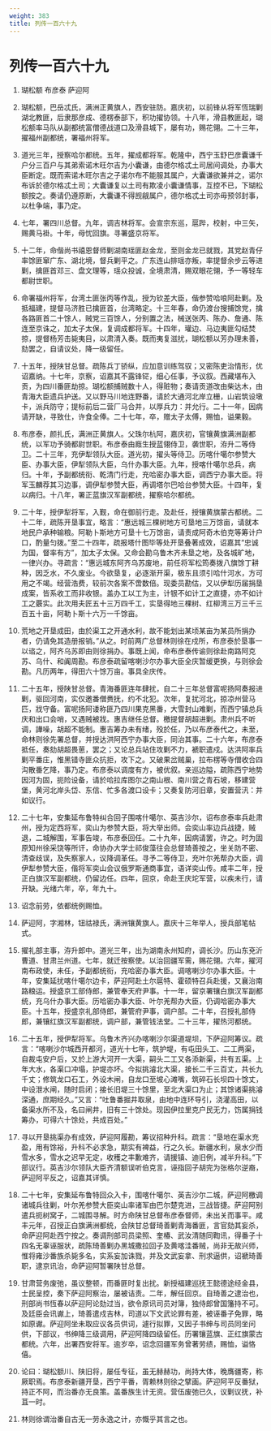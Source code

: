 ```yaml
---
weight: 383
title: 列传一百六十九
---
```


# 列传一百六十九

1. <span id="列传一百六十九-1"></span>
瑚松额 布彦泰 萨迎阿

2. <span id="列传一百六十九-2"></span>
瑚松额，巴岳忒氏，满洲正黄旗人，西安驻防。嘉庆初，以前锋从将军恆瑞剿湖北教匪，后隶那彦成、德楞泰部下，积功擢协领。十八年，滑县教匪起，瑚松额率马队从副都统富僧德战道口及滑县城下，屡有功，赐花翎。二十三年，擢福州副都统，署福州将军。

3. <span id="列传一百六十九-3"></span>
道光三年，授察哈尔都统。五年，擢成都将军。乾隆中，西宁玉舒巴彦囊谦千户分三百户与其弟索诺木旺尔吉为小囊谦，由德尔格忒土司居间调处，办事大臣断定。既而索诺木旺尔吉之子诺尔布不能服其属户，大囊谦欲兼并之，诺尔布诉於德尔格忒土司；大囊谦复以土司有欺凌小囊谦情事，互控不已，下瑚松额按之。奏请仍遵原断，大囊谦不得觊觎属户，德尔格忒土司亦毋预邻封事，以杜争端，事乃定。

4. <span id="列传一百六十九-4"></span>
七年，署四川总督。九年，调吉林将军。会宣宗东巡，扈跸，校射，中三矢，赐黄马褂。十年，母忧回旗。寻署盛京将军。

5. <span id="列传一百六十九-5"></span>
十二年，命偕尚书禧恩督师剿湖南瑶匪赵金龙，至则金龙已就戮，其党赵青仔率馀匪窜广东、湖北境，督兵剿平之。广东连山排瑶亦叛，率提督余步云等进剿，擒匪首邓三、盘文理等，瑶众投诚，全境肃清，赐双眼花翎，予一等轻车都尉世职。

6. <span id="列传一百六十九-6"></span>
命署福州将军，台湾土匪张丙等作乱，授为钦差大臣，偕参赞哈哴阿赴剿。及抵福建，提督马济胜已擒匪首，台湾略定。十三年春，命仍渡台搜捕馀党，擒各路匪首二十馀人，贼党三百馀人，分别置之法，械送张丙、陈办、詹通、陈连至京诛之，加太子太保，复调成都将军。十四年，瓘边、马边夷匪勾结焚掠，提督杨芳击毙夷目，以肃清入奏。既而夷复滋扰，瑚松额以芳办理未善，劾罢之，自请议处，降一级留任。

7. <span id="列传一百六十九-7"></span>
十五年，授陕甘总督。疏陈兵丁骄纵，应加意训练驾驭；又密陈吏治情形，优诏嘉纳。十七年，京察，诏嘉其不露锋铓，细心任事，予议叙。西藏堪布入贡，为四川番匪劫掠。瑚松额捕贼数十人，得赃物；奏请贡道改由柴达木，由青海大臣遗兵护送。又以野马川地连野番，请於大通河北岸立栅，山岩筑设墩卡，派兵防守；提标前后二营厂马合并，以厚兵力：并允行。二十一年，因病请开缺，寻致仕，许食全俸。二十七年，卒，赠太子太傅，赐恤，谥果毅。

8. <span id="列传一百六十九-8"></span>
布彦泰，颜扎氏，满洲正黄旗人。父珠尔杭阿，嘉庆初，官镶黄旗满洲副都统，以军功予骑都尉世职。布彦泰由廕生授蓝翎侍卫，袭世职，洊升二等侍卫。二十三年，充伊犁领队大臣。道光初，擢头等侍卫。历喀什噶尔参赞大臣、办事大臣，伊犁领队大臣，乌什办事大臣。九年，授喀什噶尔总兵，病归。十年，予副都统衔、乾清门行走，充哈密办事大臣，调西宁办事大臣。将军玉麟荐其习边事，调伊犁参赞大臣，再调塔尔巴哈台参赞大臣。十四年，复以病归。十八年，署正蓝旗汉军副都统，擢察哈尔都统。

9. <span id="列传一百六十九-9"></span>
二十年，授伊犁将军，入觐，命在御前行走。及赴任，授镶黄旗蒙古都统。二十二年，疏陈开垦事宜，略言：“惠远城三棵树地方可垦地三万馀亩，请就本地民户承种输粮。阿勒卜斯地方可垦十七万馀亩，请责成阿奇木伯克等筹计户口，酌量匀拨。”至二十四年，疏报塔什图毕等处开垦叠著成效，诏嘉其“忠诚为国，督率有方”，加太子太保。又命会勘乌鲁木齐未垦之地，及各城旷地，一律兴办。寻疏言：“惠远城东阿齐乌苏废地，前任将军松筠奏拨八旗馀丁耕种，因乏水，不久废业。今欲垦复，必逐渐开渠，极东且须引哈什河水，方可用之不竭。经营浩费，较前次各案不啻数倍。现委员勘估，又以伊犁历届捐垦成案，皆系收工而非收银。盖办工以工为主，计银不如计工之直捷，亦不如计工之覈实。此次用夫匠五十三万四千工，实垦得地三棵树、红柳湾三万三千三百五十亩，阿勒卜斯十六万一千馀亩。

10. <span id="列传一百六十九-10"></span>
荒地之开垦成田，由於渠工之开通水利，故不能划出某顷某亩为某员所捐办者，仍请免其造册报销。”从之。时前两广总督林则徐在戍所，布彦泰於垦事一以谘之，阿齐乌苏即由则徐捐办。事既上闻，命布彦泰传谕则徐赴南路阿克苏、乌什、和阗周勘。布彦泰疏留喀喇沙尔办事大臣全庆暂缓更换，与则徐会勘。凡历两年，得田六十馀万亩。事具全庆传。

11. <span id="列传一百六十九-11"></span>
二十五年，授陕甘总督。青海番匪连年肆扰，自二十三年总督富呢扬阿奏报进剿，驱回河南，实仅邀番僧赉抚，约不北犯。次年，复扰河北，掠凉州营马匹，戕守备。富呢扬阿诿称匪乃四川果克黑番，大雪封山难剿，而西宁镇总兵庆和出口会哨，又遇贼被戕。惠吉继任总督。檄提督胡超进剿。肃州兵不听调，譁噪，胡超不能制。惠吉筹办未有绪，殁於任，乃以布彦泰代之，未至，命林则徐先署总督，并授达洪阿西宁办事大臣，同治其事。二十六年，布彦泰抵任，奏劾胡超畏葸，罢之；又论总兵站住攻剿不力，褫职遣戍。达洪阿率兵剿平番庄，惟黑错寺匪众抗拒，攻下之。又破果岔贼巢，拉布楞等寺僧收合四沟散番乞降，事乃定。布彦泰以调度有方，被优叙。亲巡边隘，疏陈西宁地势因河为固，扼险设备，请於哈拉库图尔之南山根、南川营之青石坡，移建营堡，黄河北岸头岱、东信、忙多各渡口设卡；又奏复防河旧章，安置营汛：并如议行。

12. <span id="列传一百六十九-12"></span>
二十七年，安集延布鲁特纠合回子围喀什噶尔、英吉沙尔，诏布彦泰率兵赴肃州，授为定西将军，奕山为参赞大臣，将大举出师。会奕山率边兵战捷，贼退，二城解围，军事告竣，布彦泰回任。二十九年，因病请罢，许之。时为固原知州徐采饶等所讦，命协办大学士祁俊藻往会总督琦善按之，坐关防不密、清查歧误，及失察家人，议降调革任。寻予二等侍卫，充叶尔羌帮办大臣，调伊犁参赞大臣，偕将军奕山会议俄罗斯通商事宜，语详奕山传。咸丰二年，授正白旗汉军副都统，仍留边任。四年，回京，命赴王庆坨军营，以疾未行，请开缺。光绪六年，卒，年九十。

13. <span id="列传一百六十九-13"></span>
诏念前劳，依都统例赐恤。

14. <span id="列传一百六十九-14"></span>
萨迎阿，字湘林，钮祜禄氏，满洲镶黄旗人。嘉庆十三年举人，授兵部笔帖式。

15. <span id="列传一百六十九-15"></span>
擢礼部主事，洊升郎中。道光三年，出为湖南永州知府，调长沙。历山东兗沂曹道、甘肃兰州道。七年，就迁按察使。以治回疆军需，赐花翎。六年，擢河南布政使，未任，予副都统衔，充哈密办事大臣。调喀喇沙尔办事大臣。十年，安集延扰喀什噶尔边卡，萨迎阿赴土尔扈特、霍硕特召兵赴援，又襄治南路粮运。授盛京工部侍郎，兼管奉天府尹事。十一年，留京署镶白旗汉军副都统，充乌什办事大臣。历哈密办事大臣、叶尔羌帮办大臣，仍调哈密办事大臣。十五年，授盛京礼部侍郎，兼管府尹事，调户部。二十年，召授礼部侍郎，兼镶红旗汉军副都统，调户部，兼管钱法堂。二十三年，擢热河都统。

16. <span id="列传一百六十九-16"></span>
二十五年，授伊犁将军。乌鲁木齐兴办喀喇沙尔渠道堤坝，下萨迎阿筹议。疏言：“喀喇沙尔城西开都河，道光十七年，筑护堤，有屯田头工、二工两渠，自裁屯安户后，又於上游大河开一大渠，嗣头二工又各添新渠，共有五渠。上年大水，各渠口冲塌，护堤亦坏。今拟挑濬北大渠，接长二千三百丈，共长九千丈；修筑龙口石工，外设木闸，自龙口至坡心滩嘴，筑碎石长坝四十馀丈，中设泄水闸，随时启闭；接长旧堤三十馀里，至北大渠口为止；其馀诸渠挑濬深通，庶期经久。”又言：“吐鲁番掘井取泉，由地中连环导引，浇灌高田，以备渠水所不及，名曰闸井，旧有三十馀处。现因伊拉里克户民无力，饬属捐钱筹办，可得六十馀处，共成百处。”

17. <span id="列传一百六十九-17"></span>
寻以开垦挑渠办有成效，萨迎阿履勘，筹议招种升科。疏言：“垦地在渠水充盈，用有馀裕，升科不必求急，期实有裨益，行之久长。新疆水利，泉水少而雪水多，雪水之迟早无定，收穫之丰歉难齐，请援镇、迪旧例，减半升科。”下部议行。英吉沙尔领队大臣齐清额误听伯克言，诬指回子胡完为张格尔逆裔，萨迎阿平反之，诏嘉其详慎。

18. <span id="列传一百六十九-18"></span>
二十七年，安集延布鲁特回众入卡，围喀什噶尔、英吉沙尔二城，萨迎阿檄调诸城兵往剿，叶尔羌参赞大臣奕山率诸军由巴尔楚克进，三战皆捷。萨迎阿别遣兵扼树窝子，二城围寻解。时方命陕甘总督布彦泰督师，未出关而事平。咸丰元年，召授正白旗满洲都统，会陕甘总督琦善剿青海番匪，言官劾其妄杀，命萨迎阿赴西宁按之。奏调刑部司员梁照、奎椿、武汝清随同鞫讯，得番子十四名无辜诬服状，疏陈琦善剿办黑城撒拉回子及黄喀洼番贼，尚非无故兴师，惟将雍沙番族杀毙多名，实系妄加诛戮，并及文武妄拿、刑求逼供，诏褫琦善职，逮京讯治，命萨迎阿暂署陕甘总督。

19. <span id="列传一百六十九-19"></span>
甘肃营务废弛，虽议整顿，而番匪时复出扰。新授福建巡抚王懿德途经金县，士民呈控，奏下萨迎阿察治，屡被诘责。二年，解任回京。自琦善之逮治也，刑部尚书恆春以萨迎阿论劾过当，欲令原讯司员对簿，独侍郎曾国籓持不可。及廷臣会讯谳上，琦善遣戍吉林，司道以下文武论罪有差，被诬番子免罪，略如原谳。萨迎阿坐未取应议各员供词，遽行拟罪，又因子书绅与司员同坐问供，下部议，书绅降三级调用，萨迎阿降四级留任。历署镶蓝旗、正红旗蒙古都统。六年，出署西安将军。逾岁卒，诏念回疆军务曾著劳绩，赐恤，谥恪僖。

20. <span id="列传一百六十九-20"></span>
论曰：瑚松额川、陕旧将，屡任专征，虽无赫赫功，尚持大体，晚膺疆寄，称厥职焉。布彦泰新疆开垦，西宁平番，胥赖林则徐之擘画。萨迎阿平反番狱，持正不阿，而治番亦无良策。盖番族生计无资。营伍废弛已久，议剿议抚，补苴一时。

21. <span id="列传一百六十九-21"></span>
林则徐谓治番自古无一劳永逸之计，亦慨乎其言之也。
